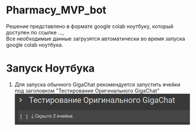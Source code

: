 # Pharmacy_MVP_bot
Решение представлено в формате google colab ноутбуку, который доступен по ссылке ..., <br>
Все необходимые данные загрузятся автоматически во время запуска google colab ноутбука.<br>

# Запуск Ноутбука
1. Для запуска обычного GigaChat рекомендуется запустить ячейки под заголовком "Тестирование Оригинального GigaChat" <br>
![Step 1](Images/2.png)
